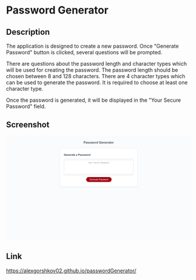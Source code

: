 # Password Generator

## Description

The application is designed to create a new password. Once "Generate Password" button is clicked, several questions will be prompted. 

There are questions about the password length and character types which will be used for creating the password. The password length should be chosen between 8 and 128 characters. There are 4 character types which can be used to generate the password. It is required to choose at least one character type. 

Once the password is generated, it will be displayed in the "Your Secure Password" field. 

## Screenshot
![Screenshot](./misc/screenshot.jpg?raw=true)

## Link
https://alexgorshkov02.github.io/passwordGenerator/